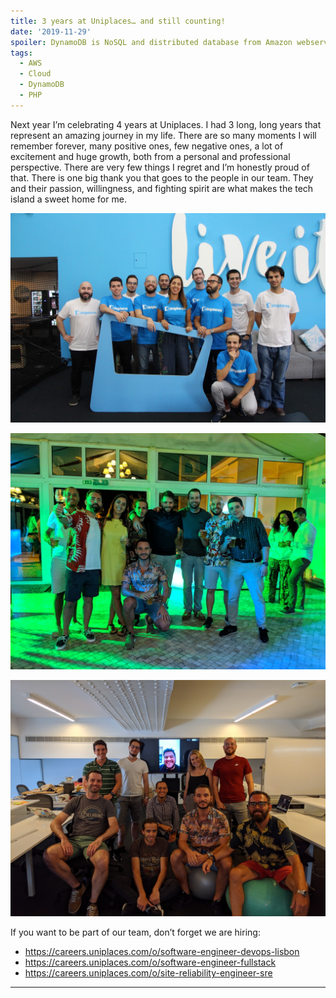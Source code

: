 ```yaml
---
title: 3 years at Uniplaces… and still counting!
date: '2019-11-29'
spoiler: DynamoDB is NoSQL and distributed database from Amazon webservices that automatically spreads the data and traffic for the table over a sufficient number of servers to handle the request capacity specified by the customer and the amount of data stored.
tags:
  - AWS
  - Cloud
  - DynamoDB
  - PHP
---
```


Next year I’m celebrating 4 years at Uniplaces. I had 3 long, long years that represent an amazing journey in my life.
There are so many moments I will remember forever, many positive ones, few negative ones, a lot of excitement and 
huge growth, both from a personal and professional perspective. 
There are very few things I regret and I’m honestly proud of that.
There is one big thank you that goes to the people in our team. They and their passion, willingness, 
and fighting spirit are what makes the tech island a sweet home for me.

![Team photo 1](./1.jpeg)

![Team photo 2](./2.jpeg)

![Team photo 3](./3.jpeg)

If you want to be part of our team, don’t forget we are hiring:

* https://careers.uniplaces.com/o/software-engineer-devops-lisbon
* https://careers.uniplaces.com/o/software-engineer-fullstack
* https://careers.uniplaces.com/o/site-reliability-engineer-sre

---
